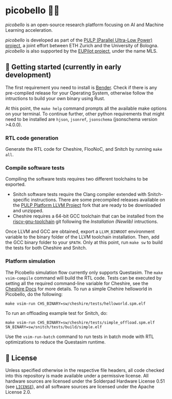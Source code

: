 # picobello 👌🏻

*picobello* is an open-source research platform focusing on AI and Machine Learning acceleration.

*picobello* is developed as part of the [PULP (Parallel Ultra-Low Power) project](https://pulp-platform.org/), a joint effort between ETH Zurich and the University of Bologna. *picobello* is also supported by the [EUPilot project](https://eupilot.eu), under the name MLS.

## 🚧 Getting started (currently in early development)
The first requirement you need to install is [Bender](https://github.com/pulp-platform/bender). Check if there is any pre-compiled release for your Operating System, otherwise follow the intructions to build your own binary using Rust.

At this point, the `make help` command prompts all the available make options on your terminal. To continue further, other python requirements that might need to be installed are `hjson`, `jsonref`, `jsonschema` (jsonschema version >4.0.0).

### RTL code generation
Generate the RTL code for Cheshire, FlooNoC, and Snitch by running `make all`.

### Compile software tests
Compiling the software tests requires two different toolchains to be exported.
* Snitch software tests require the Clang compiler extended with Snitch-specific instructions. There are some precompiled releases available on the [PULP Platform LLVM Project](https://github.com/pulp-platform/llvm-project/releases/download/0.12.0/riscv32-pulp-llvm-ubuntu2004-0.12.0.tar.gz) fork that are ready to be downloaded and unzipped.
* Cheshire requires a 64-bit GCC toolchain that can be installed from the [riscv-gnu-toolchain](https://github.com/riscv-collab/riscv-gnu-toolchain) git following the *Installation (Newlib)* intructions.

Once LLVM and GCC are obtained, export a `LLVM_BINROOT` environment variable to the binary folder of the LLVM toolchain installation. Then, add the GCC binary folder to your `$PATH`.
Only at this point, run `make sw` to build the tests for both Cheshire and Snitch.

### Platform simulation
The Picobello simulation flow currently only supports Questasim. The `make vsim-compile` command will build the RTL code.
Tests can be executed by setting all the required command-line variable for Cheshire, see the [Cheshire Docs](https://pulp-platform.github.io/cheshire/gs/) for more details.
To run a simple Chehire helloworld in Picobello, do the following:
```
make vsim-run CHS_BINARY=sw/cheshire/tests/helloworld.spm.elf
```
To run an offloading example test for Snitch, do:
```
make vsim-run CHS_BINARY=sw/cheshire/tests/simple_offload.spm.elf SN_BINARY=sw/snitch/tests/build/simple.elf
```
Use the `vsim-run-batch` command to run tests in batch mode with RTL optimizations to reduce the Questasim runtime.

## 🔐 License
Unless specified otherwise in the respective file headers, all code checked into this repository is made available under a permissive license. All hardware sources are licensed under the Solderpad Hardware License 0.51 (see [`LICENSE`](LICENSE)), and all software sources are licensed under the Apache License 2.0.